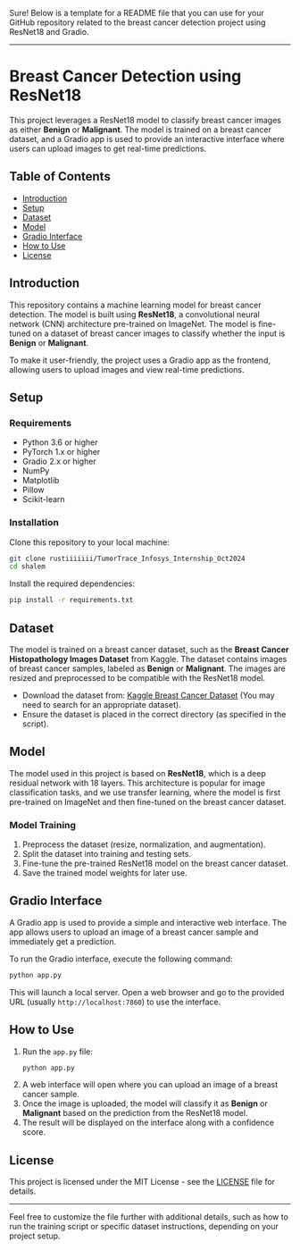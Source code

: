 Sure! Below is a template for a README file that you can use for your GitHub repository related to the breast cancer detection project using ResNet18 and Gradio.

---

# Breast Cancer Detection using ResNet18

This project leverages a ResNet18 model to classify breast cancer images as either **Benign** or **Malignant**. The model is trained on a breast cancer dataset, and a Gradio app is used to provide an interactive interface where users can upload images to get real-time predictions.

## Table of Contents
- [Introduction](#introduction)
- [Setup](#setup)
- [Dataset](#dataset)
- [Model](#model)
- [Gradio Interface](#gradio-interface)
- [How to Use](#how-to-use)
- [License](#license)

## Introduction
This repository contains a machine learning model for breast cancer detection. The model is built using **ResNet18**, a convolutional neural network (CNN) architecture pre-trained on ImageNet. The model is fine-tuned on a dataset of breast cancer images to classify whether the input is **Benign** or **Malignant**. 

To make it user-friendly, the project uses a Gradio app as the frontend, allowing users to upload images and view real-time predictions.

## Setup

### Requirements
- Python 3.6 or higher
- PyTorch 1.x or higher
- Gradio 2.x or higher
- NumPy
- Matplotlib
- Pillow
- Scikit-learn

### Installation

Clone this repository to your local machine:

```bash
git clone rustiiiiiii/TumorTrace_Infosys_Internship_Oct2024
cd shalem
```

Install the required dependencies:

```bash
pip install -r requirements.txt
```

## Dataset

The model is trained on a breast cancer dataset, such as the **Breast Cancer Histopathology Images Dataset** from Kaggle. The dataset contains images of breast cancer samples, labeled as **Benign** or **Malignant**. The images are resized and preprocessed to be compatible with the ResNet18 model.

- Download the dataset from: [Kaggle Breast Cancer Dataset](https://www.kaggle.com/datasets) (You may need to search for an appropriate dataset).
- Ensure the dataset is placed in the correct directory (as specified in the script).

## Model

The model used in this project is based on **ResNet18**, which is a deep residual network with 18 layers. This architecture is popular for image classification tasks, and we use transfer learning, where the model is first pre-trained on ImageNet and then fine-tuned on the breast cancer dataset.

### Model Training

1. Preprocess the dataset (resize, normalization, and augmentation).
2. Split the dataset into training and testing sets.
3. Fine-tune the pre-trained ResNet18 model on the breast cancer dataset.
4. Save the trained model weights for later use.

## Gradio Interface

A Gradio app is used to provide a simple and interactive web interface. The app allows users to upload an image of a breast cancer sample and immediately get a prediction.

To run the Gradio interface, execute the following command:

```bash
python app.py
```

This will launch a local server. Open a web browser and go to the provided URL (usually `http://localhost:7860`) to use the interface.

## How to Use

1. Run the `app.py` file:
   ```bash
   python app.py
   ```
2. A web interface will open where you can upload an image of a breast cancer sample.
3. Once the image is uploaded, the model will classify it as **Benign** or **Malignant** based on the prediction from the ResNet18 model.
4. The result will be displayed on the interface along with a confidence score.

## License

This project is licensed under the MIT License - see the [LICENSE](LICENSE) file for details.

---

Feel free to customize the file further with additional details, such as how to run the training script or specific dataset instructions, depending on your project setup.
